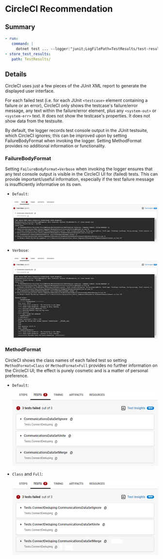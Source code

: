# CircleCI Recommendation

## Summary

```yml
- run:
   command: |
     dotnet test ... --logger:"junit;LogFilePath=TestResults/test-result.xml;FailureBodyFormat=Verbose"
- store_test_results:
   path: TestResults/
```

## Details

CircleCI uses just a few pieces of the JUnit XML report to generate the displayed user interface.
<!--
Maintenance note:
Findings as of July 20 2023.
 - Only data in a <testcase> element is shown.
 - e.g. <system-out> from a <testcase> is shown.
 - The logger only puts console text (<system-out> and <system-err>) in the <testsuite> level (not into <testcase>) so CircleCI ignores it.
-->
For each failed test (i.e. for each JUnit `<testcase>` element containing a failure or an error),
CircleCI only shows the testcase's failure/error message, any text within the failure/error element, plus any `<system-out>` or `<system-err>` text.
It does not show the testcase's properties.
It does not show data from the testsuite.

By default, the logger records test console output in the JUnit testsuite,
which CircleCI ignores;
this can be improved upon by setting FailureBodyFormat when invoking the logger.
Setting MethodFormat provides no additional information or functionality.

### FailureBodyFormat

Setting `FailureBodyFormat=Verbose` when invoking the logger ensures that any test console output is visible in the CircleCI UI for (failed) tests.
This can provide important/useful information,
especially if the test failure message is insufficiently informative on its own.

- `Default`:

  ![FailureBodyFormat Default](assets/circleci-test-expanded-with-failure-default.png)

- `Verbose`:

  ![FailureBodyFormat Verbose](assets/circleci-test-expanded-with-failure-verbose.png)

### MethodFormat

CircleCI shows the class names of each failed test so setting `MethodFormat=Class` or `MethodFormat=Full` provides no further information on the CircleCI UI; the effect is purely cosmetic and is a matter of personal preference.

- `Default`:

  ![MethodFormat Default](assets/circleci-test-collapsed-with-methodname-default.png)

- `Class` and `Full`:

  ![MethodFormat Class](assets/circleci-test-collapsed-with-methodname-class.png)
